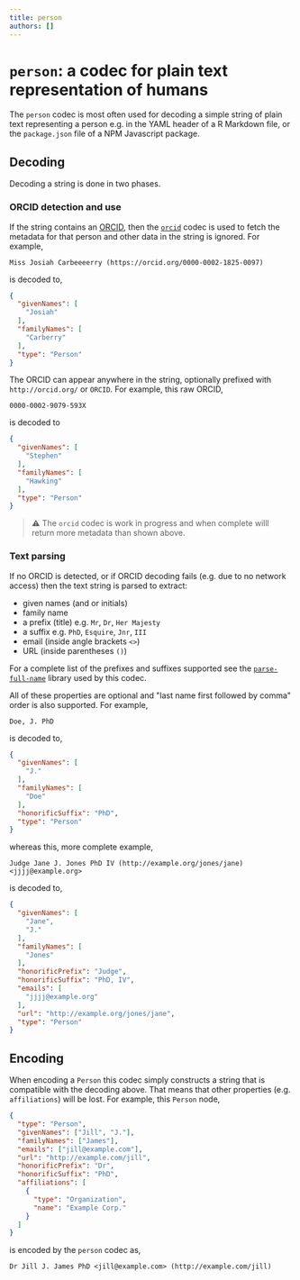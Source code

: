 ```yaml
---
title: person
authors: []
---
```


# `person`: a codec for plain text representation of humans

The `person` codec is most often used for decoding a simple string of plain text representing a person e.g. in the YAML header of a R Markdown file, or the `package.json` file of a NPM Javascript package.

## Decoding

Decoding a string is done in two phases.

### ORCID detection and use

If the string contains an [ORCID](https://orcid.org), then the [`orcid`](../orcid) codec is used to fetch the metadata for that person and other data in the string is ignored. For example,

```person import=josiah
Miss Josiah Carbeeeerry (https://orcid.org/0000-0002-1825-0097)
```

is decoded to,

```json export=josiah
{
  "givenNames": [
    "Josiah"
  ],
  "familyNames": [
    "Carberry"
  ],
  "type": "Person"
}
```

The ORCID can appear anywhere in the string, optionally prefixed with `http://orcid.org/` or `ORCID`. For example, this raw ORCID,

```person import=stephen
0000-0002-9079-593X
```

is decoded to

```json export=stephen
{
  "givenNames": [
    "Stephen"
  ],
  "familyNames": [
    "Hawking"
  ],
  "type": "Person"
}
```

> ⚠️ The `orcid` codec is work in progress and when complete willl return more metadata than shown above.

### Text parsing

If no ORCID is detected, or if ORCID decoding fails (e.g. due to no network access) then the text string is parsed to extract:

-   given names (and or initials)
-   family name
-   a prefix (title) e.g. `Mr`, `Dr`, `Her Majesty`
-   a suffix e.g. `PhD`, `Esquire`, `Jnr`, `III`
-   email (inside angle brackets `<>`)
-   URL (inside parentheses `()`)

For a complete list of the prefixes and suffixes supported see the [`parse-full-name`](https://github.com/dschnelldavis/parse-full-name/blob/master/index.js#L108) library used by this codec.

All of these properties are optional and "last name first followed by comma" order is also supported. For example,

```person import=john
Doe, J. PhD
```

is decoded to,

```json export=john
{
  "givenNames": [
    "J."
  ],
  "familyNames": [
    "Doe"
  ],
  "honorificSuffix": "PhD",
  "type": "Person"
}
```

whereas this, more complete example,

```person import=jane
Judge Jane J. Jones PhD IV (http://example.org/jones/jane) <jjjj@example.org>
```

is decoded to,

```json export=jane
{
  "givenNames": [
    "Jane",
    "J."
  ],
  "familyNames": [
    "Jones"
  ],
  "honorificPrefix": "Judge",
  "honorificSuffix": "PhD, IV",
  "emails": [
    "jjjj@example.org"
  ],
  "url": "http://example.org/jones/jane",
  "type": "Person"
}
```

## Encoding

When encoding a `Person` this codec simply constructs a string that is compatible with the decoding above. That means that other properties (e.g. `affiliations`) will be lost. For example, this `Person` node,

```json import=jill
{
  "type": "Person",
  "givenNames": ["Jill", "J."],
  "familyNames": ["James"],
  "emails": ["jill@example.com"],
  "url": "http://example.com/jill",
  "honorificPrefix": "Dr",
  "honorificSuffix": "PhD",
  "affiliations": [
    {
      "type": "Organization",
      "name": "Example Corp."
    }
  ]
}
```

is encoded by the `person` codec as,

```person export=jill
Dr Jill J. James PhD <jill@example.com> (http://example.com/jill)
```
